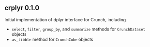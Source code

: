 ## crplyr 0.1.0

Initial implementation of dplyr interface for Crunch, including

* `select`, `filter`, `group_by`, and `summarize` methods for `CrunchDataset` objects
* `as_tibble` method for `CrunchCube` objects
